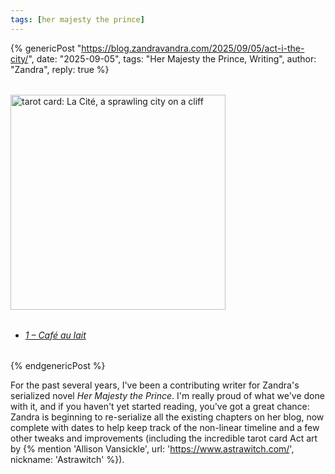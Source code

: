 ```yaml
---
tags: [her majesty the prince]
---
```


{% genericPost "https://blog.zandravandra.com/2025/09/05/act-i-the-city/",
    date: "2025-09-05",
    tags: "Her Majesty the Prince, Writing",
    author: "Zandra",
    reply: true %}
  <figure style="clear: both; margin: 2rem auto"><img width="513" height="933" src="https://blog.zandravandra.com/wp-content/uploads/2025/09/La_cite_extra_housing_trans.png" alt="tarot card: La Cité, a sprawling city on a cliff" style="width:344px;height:auto" srcset="https://blog.zandravandra.com/wp-content/uploads/2025/09/La_cite_extra_housing_trans.png 513w, https://blog.zandravandra.com/wp-content/uploads/2025/09/La_cite_extra_housing_trans-165x300.png 165w" sizes="(max-width: 513px) 100vw, 513px"></figure>
  <ul>
    <li><h6 stlye=""><a href="https://blog.zandravandra.com/2025/09/05/1-cafe-au-lait/" target="_self">1 – Café au lait</a></h6></li>
  </ul>
{% endgenericPost %}

For the past several years, I've been a contributing writer for Zandra's
serialized novel _Her Majesty the Prince_. I'm really proud of what we've done
with it, and if you haven't yet started reading, you've got a great chance:
Zandra is beginning to re-serialize all the existing chapters on her blog, now
complete with dates to help keep track of the non-linear timeline and a few
other tweaks and improvements (including the incredible tarot card Act art by {%
mention 'Allison Vansickle', url: 'https://www.astrawitch.com/', nickname:
'Astrawitch' %}).

